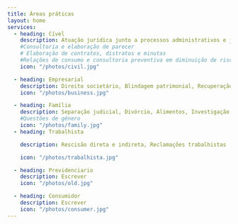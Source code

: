 ```yaml
---
title: Áreas práticas
layout: home
services:
  - heading: Cível
    description: Atuação jurídica junto a processos administrativos e judiciais
    #Consultoria e elaboração de parecer
    # Elaboração de contratos, distratos e minutas
    #Relações de consumo e consultoria preventiva em diminuição de riscos para empresas.
    icon: "/photos/civil.jpg"

  - heading: Empresarial
    description: Direito societário, Blindagem patrimonial, Recuperação empresarial
    icon: "/photos/business.jpg"

  - heading: Família
    description: Separação judicial, Divórcio, Alimentos, Investigação de Paternidade, Tutela, #Guarda e visitação de menores, Reconhecimento e Dissolução de União Estável,   Pacto #antenupcial, Testamento, Inventário Judicial e Extrajudicial, Casamento, Doação,
    #Questões de gênero
    icon: "/photos/family.jpg"
  - heading: Trabalhista

    description: Rescisão direta e indireta, Reclamações trabalhistas

    icon: "/photos/trabalhista.jpg"

  - heading: Previdenciario
    description: Escrever
    icon: "/photos/old.jpg"

  - heading: Consumidor
    description: Escrever
    icon: "/photos/consumer.jpg"
---
```

